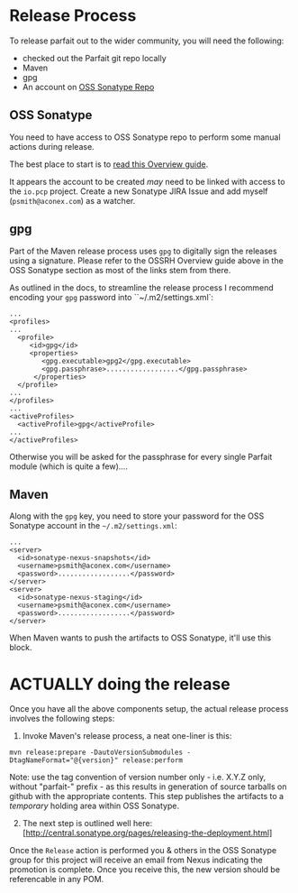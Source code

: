 Release Process
===============

To release parfait out to the wider community, you will need the following:

   * checked out the Parfait git repo locally
   * Maven
   * gpg
   * An account on [OSS Sonatype Repo](https://oss.sonatype.org/)
   
   
OSS Sonatype
------------

You need to have access to OSS Sonatype repo to perform some manual actions during release.

The best place to start is to [read this Overview guide](http://central.sonatype.org/pages/ossrh-guide.html).

It appears the account to be created _may_ need to be linked with access to the `io.pcp` project.  Create a new Sonatype JIRA Issue and add myself (`psmith@aconex.com`) as a watcher.  

gpg
---

Part of the Maven release process uses `gpg` to digitally sign the releases using a signature.  Please refer to the OSSRH Overview guide above in the OSS Sonatype section as most of the links stem from there.

As outlined in the docs, to streamline the release process I recommend encoding your `gpg` password into ``~/.m2/settings.xml`:

    ...
    <profiles>
    ...
      <profile>
         <id>gpg</id>
         <properties>
            <gpg.executable>gpg2</gpg.executable>
            <gpg.passphrase>..................</gpg.passphrase>
          </properties>
      </profile>
    ...
    </profiles>
    ...
    <activeProfiles>
      <activeProfile>gpg</activeProfile>
    ...
    </activeProfiles>
    
   
Otherwise you will be asked for the passphrase for every single Parfait module (which is quite a few)....

Maven
-----

Along with the `gpg` key, you need to store your password for the OSS Sonatype account in the `~/.m2/settings.xml`:

    ...
    <server>
      <id>sonatype-nexus-snapshots</id>
      <username>psmith@aconex.com</username>
      <password>..................</password>
    </server>
    <server>
      <id>sonatype-nexus-staging</id>
      <username>psmith@aconex.com</username>
      <password>..................</password>
    </server>


When Maven wants to push the artifacts to OSS Sonatype, it'll use this block.

ACTUALLY doing the release
==========================

Once you have all the above components setup, the actual release process involves the following steps:

  1. Invoke Maven's release process, a neat one-liner is this:
  ```
  mvn release:prepare -DautoVersionSubmodules -DtagNameFormat="@{version}" release:perform
  ```
  Note: use the tag convention of version number only - i.e. X.Y.Z only, without "parfait-" prefix -
  as this results in generation of source tarballs on github with the appropriate contents.
  This step publishes the artifacts to a _*temporary*_ holding area within OSS Sonatype.
  
  2. The next step is outlined well here: [http://central.sonatype.org/pages/releasing-the-deployment.html]


Once the `Release` action is performed you & others in the OSS Sonatype group for this project will receive an email from Nexus indicating the promotion is complete.  Once you receive this, the new version should be referencable in any POM.
